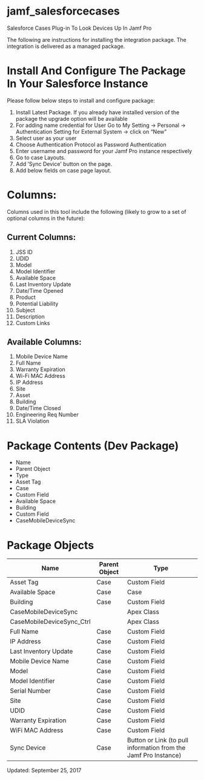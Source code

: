 # jamf_salesforcecases
Salesforce Cases Plug-in To Look Devices Up In Jamf Pro

The following are instructions for installing the integration package. The integration is delivered as a managed package.
 
# Install And Configure The Package In Your Salesforce Instance
 
Please follow below steps to install and configure package:

1. Install Latest Package. If you already have installed version of the package the upgrade option will be available
2. For adding name credential for User  Go to My Setting -> Personal -> Authentication Setting for External System -> click on “New”
3. Select user as your user 
4. Choose Authentication Protocol as Password Authentication
5. Enter username and password for your Jamf Pro instance respectively
6. Go to case Layouts.
7. Add ’Sync Device' button on the page.  
8. Add below fields on case page layout.  

# Columns:
Columns used in this tool include the following (likely to grow to a set of optional columns in the future):

## Current Columns:
1. JSS ID  
2. UDID  
3. Model  
4. Model Identifier 
5. Available Space  
6. Last Inventory Update  
7. Date/Time Opened  
8. Product  
9. Potential Liability  
10. Subject  
11. Description  
12. Custom Links  

## Available Columns:
1. Mobile Device Name  
2. Full Name  
3. Warranty Expiration  
4. Wi-Fi MAC Address  
5. IP Address  
6. Site  
7. Asset  
8. Building  
9. Date/Time Closed  
10. Engineering Req Number  
11. SLA Violation  

# Package Contents (Dev Package)
* Name  
* Parent Object  
* Type  
* Asset Tag  
* Case  
* Custom Field  
* Available Space  
* Building  
* Custom Field  
* CaseMobileDeviceSync  

# Package Objects

| Name  | Parent Object | Type |
| ------------- | ------------- | ------------- |
| Asset Tag  | Case  | Custom Field  |
| Available Space  | Case  | Case  |
| Building  | Case  | Custom Field  |
| CaseMobileDeviceSync  |   | Apex Class  |
| CaseMobileDeviceSync_Ctrl|   | Apex Class  |
| Full Name | Case  | Custom Field  |
| IP Address | Case | Custom Field |
| Last Inventory Update | Case | Custom Field |
| Mobile Device Name | Case | Custom Field |
| Model | Case | Custom Field |
| Model Identifier | Case | Custom Field |
| Serial Number | Case | Custom Field |
| Site | Case | Custom Field |
| UDID | Case | Custom Field |
| Warranty Expiration | Case | Custom Field |
| WiFi MAC Address | Case | Custom Field |
| Sync Device | Case | Button or Link (to pull information from the Jamf Pro Instance) |


Updated: September 25, 2017
